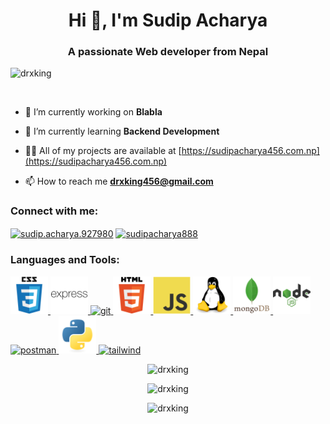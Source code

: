 <h1 align="center">Hi 👋, I'm Sudip Acharya</h1>
<h3 align="center">A passionate Web developer from Nepal</h3>

<p align="left"> <img src="https://komarev.com/ghpvc/?username=drxking&label=Profile%20views&color=0e75b6&style=flat" alt="drxking" /> </p>


<p align="left"> <a href="https://twitter.com/" target="blank"><img src="https://img.shields.io/twitter/follow/?logo=twitter&style=for-the-badge" alt="" /></a> </p>

- 🔭 I’m currently working on **Blabla**

- 🌱 I’m currently learning **Backend Development**

- 👨‍💻 All of my projects are available at [https://sudipacharya456.com.np](https://sudipacharya456.com.np)

- 📫 How to reach me **drxking456@gmail.com**

<h3 align="left">Connect with me:</h3>
<p align="left">
<a href="https://fb.com/sudip.acharya.927980" target="blank"><img align="center" src="https://raw.githubusercontent.com/rahuldkjain/github-profile-readme-generator/master/src/images/icons/Social/facebook.svg" alt="sudip.acharya.927980" height="30" width="40" /></a>
<a href="https://instagram.com/sudipacharya888" target="blank"><img align="center" src="https://raw.githubusercontent.com/rahuldkjain/github-profile-readme-generator/master/src/images/icons/Social/instagram.svg" alt="sudipacharya888" height="30" width="40" /></a>
</p>

<h3 align="left">Languages and Tools:</h3>
<p align="left"> <a href="https://www.w3schools.com/css/" target="_blank" rel="noreferrer"> <img src="https://raw.githubusercontent.com/devicons/devicon/master/icons/css3/css3-original-wordmark.svg" alt="css3" width="60" height="60"/> </a> <a href="https://expressjs.com" target="_blank" rel="noreferrer"> <img src="https://raw.githubusercontent.com/devicons/devicon/master/icons/express/express-original-wordmark.svg" alt="express" width="60" height="60"/> </a> <a href="https://git-scm.com/" target="_blank" rel="noreferrer"> <img src="https://www.vectorlogo.zone/logos/git-scm/git-scm-icon.svg" alt="git" width="60" height="60"/> </a> <a href="https://www.w3.org/html/" target="_blank" rel="noreferrer"> <img src="https://raw.githubusercontent.com/devicons/devicon/master/icons/html5/html5-original-wordmark.svg" alt="html5" width="60" height="60"/> </a> <a href="https://developer.mozilla.org/en-US/docs/Web/JavaScript" target="_blank" rel="noreferrer"> <img src="https://raw.githubusercontent.com/devicons/devicon/master/icons/javascript/javascript-original.svg" alt="javascript" width="60" height="60"/> </a> <a href="https://www.linux.org/" target="_blank" rel="noreferrer"> <img src="https://raw.githubusercontent.com/devicons/devicon/master/icons/linux/linux-original.svg" alt="linux" width="60" height="60"/> </a> <a href="https://www.mongodb.com/" target="_blank" rel="noreferrer"> <img src="https://raw.githubusercontent.com/devicons/devicon/master/icons/mongodb/mongodb-original-wordmark.svg" alt="mongodb" width="60" height="60"/> </a> <a href="https://nodejs.org" target="_blank" rel="noreferrer"> <img src="https://raw.githubusercontent.com/devicons/devicon/master/icons/nodejs/nodejs-original-wordmark.svg" alt="nodejs" width="60" height="60"/> </a> <a href="https://postman.com" target="_blank" rel="noreferrer"> <img src="https://www.vectorlogo.zone/logos/getpostman/getpostman-icon.svg" alt="postman" width="60" height="60"/> </a> <a href="https://www.python.org" target="_blank" rel="noreferrer"> <img src="https://raw.githubusercontent.com/devicons/devicon/master/icons/python/python-original.svg" alt="python" width="60" height="60"/> </a> <a href="https://tailwindcss.com/" target="_blank" rel="noreferrer"> <img src="https://www.vectorlogo.zone/logos/tailwindcss/tailwindcss-icon.svg" alt="tailwind" width="60" height="60"/> </a> </p>

<p align="center"><img style="width:50%;"  src="https://github-readme-stats.vercel.app/api/top-langs?username=drxking&show_icons=true&locale=en&layout=compact" alt="drxking" /></p>

<p align="center"><img style="width:50%;"  src="https://github-readme-stats.vercel.app/api?username=drxking&show_icons=true&locale=en" alt="drxking" /></p>

<p align="center"><img  style="width:50%;" src="https://github-readme-streak-stats.herokuapp.com/?user=drxking&" alt="drxking" /></p>

